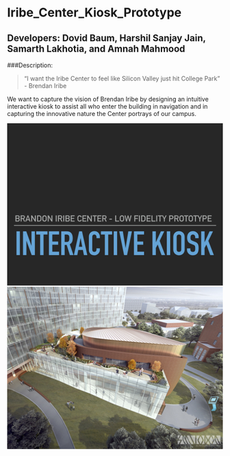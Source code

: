 # Iribe_Center_Kiosk_Prototype
## Developers: Dovid Baum, Harshil Sanjay Jain, Samarth Lakhotia, and Amnah Mahmood
###Description: 
> “I want the Iribe Center to feel like Silicon Valley just hit College Park”
> \- Brendan Iribe 
<p>We want to capture the vision of Brendan Iribe by designing an intuitive interactive kiosk to assist all who enter the building in navigation and in capturing the innovative nature the Center portrays of our campus.</p> 



![Cover](pics/1.jpg)
![Location](pics/2.jpg)


